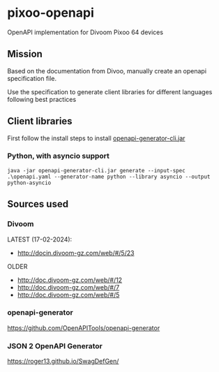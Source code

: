 # pixoo-openapi
OpenAPI implementation for Divoom Pixoo 64 devices

## Mission
Based on the documentation from Divoo, manually create an openapi specification file. 

Use the specification to generate client libraries for different languages following best practices

## Client libraries

First follow the install steps to install [openapi-generator-cli.jar](https://github.com/OpenAPITools/openapi-generator?tab=readme-ov-file#13---download-jar)

### Python, with asyncio support

    java -jar openapi-generator-cli.jar generate --input-spec .\openapi.yaml --generator-name python --library asyncio --output python-asyncio

## Sources used

### Divoom
LATEST (17-02-2024):

* http://docin.divoom-gz.com/web/#/5/23

OLDER
* http://doc.divoom-gz.com/web/#/12
* http://doc.divoom-gz.com/web/#/7
* http://doc.divoom-gz.com/web/#/5

### openapi-generator
https://github.com/OpenAPITools/openapi-generator

### JSON 2 OpenAPI Generator
https://roger13.github.io/SwagDefGen/

